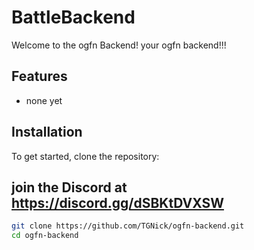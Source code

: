 # BattleBackend

Welcome to the ogfn Backend! your ogfn backend!!!


## Features
- none yet

## Installation

To get started, clone the repository:
## join the Discord at https://discord.gg/dSBKtDVXSW

```bash
git clone https://github.com/TGNick/ogfn-backend.git
cd ogfn-backend
